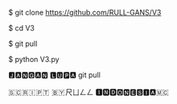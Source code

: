 $ git clone https://github.com/RULL-GANS/V3

$ cd V3

$ git pull

$ python V3.py

🅹︎🅰︎🅽︎🅶︎🅰︎🅽︎ 🅻︎🆄︎🅿︎🅰︎ git pull

🇸 🇨 🇷 🇮 🇵 🇹  🇧 🇾 尺ㄩㄥㄥ
🅸︎🅽︎🅳︎🅾︎🅽︎🅴︎🆂︎🅸︎🅰︎🇲🇨 
